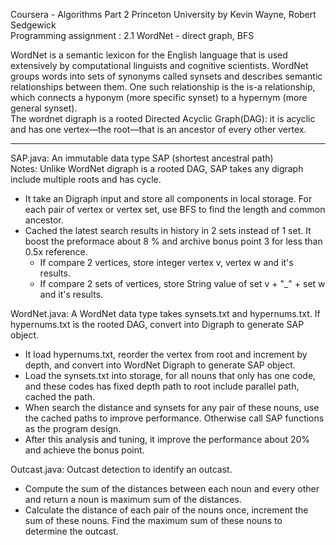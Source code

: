 Coursera  - Algorithms Part 2 Princeton University by Kevin Wayne, Robert Sedgewick  
Programming assignment : 2.1  WordNet - direct graph, BFS  

WordNet is a semantic lexicon for the English language that is used extensively by computational linguists and cognitive scientists. WordNet groups words into sets of synonyms called synsets and describes semantic relationships between them. One such relationship is the is-a relationship, which connects a hyponym (more specific synset) to a hypernym (more general synset).  
The wordnet digraph is a rooted Directed Acyclic Graph(DAG): it is acyclic and has one vertex—the root—that is an ancestor of every other vertex.  

---

SAP.java: An immutable data type SAP (shortest ancestral path)  
Notes: Unlike WordNet digraph is a rooted DAG, SAP takes any digraph include multiple roots and has cycle.  
* It take an Digraph input and store all components in local storage.  For each pair of vertex or vertex set, use BFS to find the length and common ancestor.  
* Cached the latest search results in history in 2 sets instead of 1 set.  It boost the preformace about 8 % and archive bonus point 3 for less than 0.5x reference.
    * If compare 2 vertices, store integer vertex v, vertex w and it's results.
    * If compare 2 sets of vertices, store String value of set v + "_" + set w and it's results.

WordNet.java: A WordNet data type takes synsets.txt and hypernums.txt.  If hypernums.txt is the rooted DAG, convert into Digraph to generate SAP object.
* It load hypernums.txt, reorder the vertex from root and increment by depth, and convert into WordNet Digraph to generate SAP object.  
* Load the synsets.txt into storage, for all nouns that only has one code, and these codes has fixed depth path to root include parallel path, cached the path.  
* When search the distance and synsets for any pair of these nouns, use the cached paths to improve performance.  Otherwise call SAP functions as the program design.  
* After this analysis and tuning, it improve the performance about 20% and achieve the bonus point.  

Outcast.java: Outcast detection to identify an outcast.  
* Compute the sum of the distances between each noun and every other and return a noun is maximum sum of the distances. 
* Calculate the distance of each pair of the nouns once, increment the sum of these nouns.  Find the maximum sum of these nouns to determine the outcast.
    
